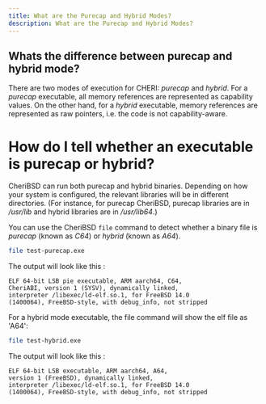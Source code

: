 ```yaml
---
title: What are the Purecap and Hybrid Modes?
description: What are the Purecap and Hybrid Modes?
---
```


## Whats the difference between purecap and hybrid mode?

There are two modes of execution for CHERI: _purecap_ and _hybrid_. For a _purecap_ executable, all memory references are represented as capability values. On the other hand, for a _hybrid_ executable, memory references are represented as raw pointers, i.e. the code is not capability-aware.

# How do I tell whether an executable is purecap or hybrid?

CheriBSD can run both purecap and hybrid binaries. Depending on how your system is configured, the relevant libraries will be in different directories. (For instance, for purecap CheriBSD, purecap libraries are in _/usr/lib_ and hybrid libraries are in
_/usr/lib64_.)

You can use the CheriBSD `file` command to detect whether a binary file is _purecap_ (known as _C64_) or _hybrid_ (known as _A64_).

```bash
file test-purecap.exe
```

The output will look like this :

    ELF 64-bit LSB pie executable, ARM aarch64, C64,
    CheriABI, version 1 (SYSV), dynamically linked,
    interpreter /libexec/ld-elf.so.1, for FreeBSD 14.0
    (1400064), FreeBSD-style, with debug_info, not stripped

For a hybrid mode executable, the file command will show the elf file as
'A64':

```bash
file test-hybrid.exe
```

The output will look like this :

    ELF 64-bit LSB executable, ARM aarch64, A64,
    version 1 (FreeBSD), dynamically linked,
    interpreter /libexec/ld-elf.so.1, for FreeBSD 14.0
    (1400064), FreeBSD-style, with debug_info, not stripped
